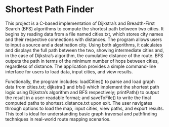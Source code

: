 # Shortest Path Finder
This project is a C-based implementation of Dijkstra’s and Breadth-First Search (BFS) algorithms to compute the shortest path between two cities. It begins by reading data from a file named cities.txt, which stores city names and their respective connections with distances. The program allows users to input a source and a destination city. Using both algorithms, it calculates and displays the full path between the two, showing intermediate cities and, in the case of Dijkstra’s algorithm, the cumulative distance of the route. BFS outputs the path in terms of the minimum number of hops between cities, regardless of distance. The application provides a simple command-line interface for users to load data, input cities, and view results.

Functionally, the program includes: loadCities() to parse and load graph data from cities.txt; dijkstra() and bfs() which implement the shortest path logic using Dijkstra’s algorithm and BFS respectively; printPath() to output the result in a user-readable format; and saveToFile() to write the final computed paths to shortest_distance.txt upon exit. The user navigates through options to load the map, input cities, view paths, and export results. This tool is ideal for understanding basic graph traversal and pathfinding techniques in real-world route mapping scenarios.
